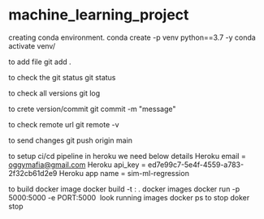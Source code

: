 # machine_learning_project

creating conda environment.
conda create -p venv python==3.7 -y
conda activate venv/

to add file
git add .

to check the git status
git status

to check all versions
git log

to crete version/commit 
git commit -m "message"

to check remote url
git remote -v

to send changes
git push origin main

to setup ci/cd pipeline in heroku we need below details
Heroku email = oggymafia@gmail.com
Heroku api_key =  ed7e99c7-5e4f-4559-a783-2f32cb61d2e9
Heroku app name =  sim-ml-regression

to build docker image
docker build -t <image name>:<tagname> .
docker images
docker run -p 5000:5000 -e PORT:5000 <image id>
look running images   docker ps
to stop doker stop <container id>
